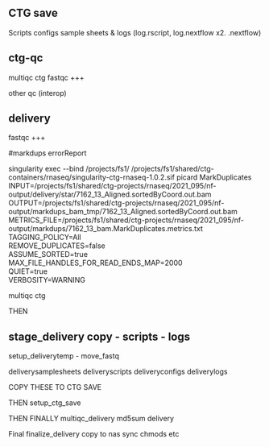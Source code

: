 

## CTG save


Scripts
configs
sample sheets &
logs (log.rscript, log.nextflow x2. .nextflow)

## ctg-qc

multiqc ctg
fastqc +++

other qc
(interop)


## delivery
fastqc +++




#markdups errorReport

singularity exec --bind /projects/fs1/  /projects/fs1/shared/ctg-containers/rnaseq/singularity-ctg-rnaseq-1.0.2.sif picard MarkDuplicates \
     INPUT=/projects/fs1/shared/ctg-projects/rnaseq/2021_095/nf-output/delivery/star/7162_13_Aligned.sortedByCoord.out.bam \
     OUTPUT=/projects/fs1/shared/ctg-projects/rnaseq/2021_095/nf-output/markdups_bam_tmp/7162_13_Aligned.sortedByCoord.out.bam \
     METRICS_FILE=/projects/fs1/shared/ctg-projects/rnaseq/2021_095/nf-output/markdups/7162_13_bam.MarkDuplicates.metrics.txt \
     TAGGING_POLICY=All \
     REMOVE_DUPLICATES=false \
     ASSUME_SORTED=true \
     MAX_FILE_HANDLES_FOR_READ_ENDS_MAP=2000 \
     QUIET=true \
     VERBOSITY=WARNING





multiqc ctg

THEN

stage_delivery
copy - scripts - logs
-------
setup_deliverytemp -
move_fastq


deliverysamplesheets
deliveryscripts
deliveryconfigs
deliverylogs


COPY THESE TO CTG SAVE


THEN
setup_ctg_save



THEN FINALLY
multiqc_delivery
md5sum delivery


Final
finalize_delivery
copy to nas sync
chmods etc
